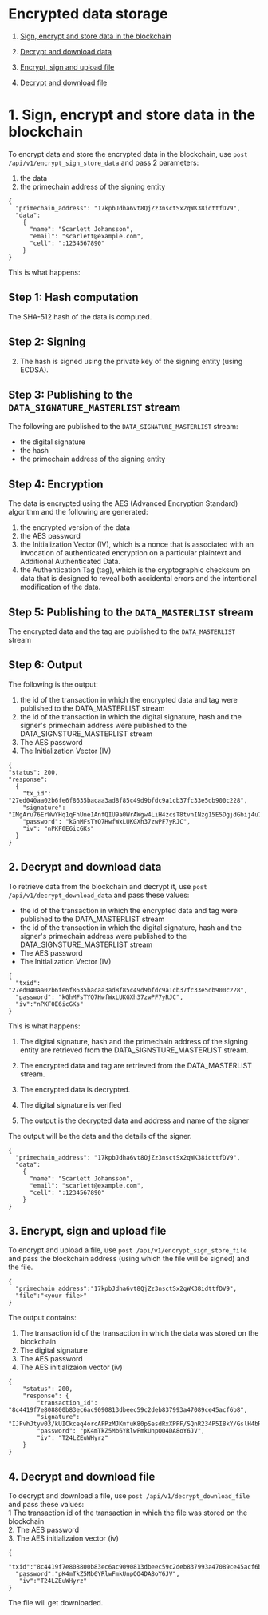 # Encrypted data storage

1. [Sign, encrypt and store data in the blockchain](#1-sign,-encrypt-and-store-data-in-the-blockchain)

2. [Decrypt and download data](#2-decrypt-and-download-data)

3. [Encrypt, sign and upload file](#3-encrypt-sign-and-upload-file)

4. [Decrypt and download file](#4-decrypt-and-download-file)

# 1. Sign, encrypt and store data in the blockchain
To encrypt data and store the encrypted data in the blockchain, use `post /api/v1/encrypt_sign_store_data` and pass 2 parameters: 
1. the data 
2. the primechain address of the signing entity

```
{
  "primechain_address": "17kpbJdha6vt8QjZz3nsctSx2qWK38idttfDV9",
  "data": 
    {
      "name": "Scarlett Johansson",
      "email": "scarlett@example.com",
      "cell": ":1234567890"
    }
}
```

This is what happens:   

## Step 1: Hash computation

The SHA-512 hash of the data is computed.

## Step 2: Signing
2. The hash is signed using the private key of the signing entity (using ECDSA).

## Step 3: Publishing to the `DATA_SIGNATURE_MASTERLIST` stream
The following are published to the `DATA_SIGNATURE_MASTERLIST` stream:
* the digital signature
* the hash
* the primechain address of the signing entity

## Step 4: Encryption
The data is encrypted using the AES (Advanced Encryption Standard) algorithm and the following are generated: 
1. the encrypted version of the data
2. the AES password
3. the Initialization Vector (IV), which is a nonce that is associated with an invocation of authenticated encryption on a particular plaintext and Additional Authenticated Data.   
4. the Authentication Tag (tag), which is the cryptographic checksum on data that is designed to reveal both accidental errors and the intentional modification of the data. 

## Step 5: Publishing to the `DATA_MASTERLIST` stream
The encrypted data and the tag are published to the `DATA_MASTERLIST` stream

## Step 6: Output 
The following is the output:
1. the id of the transaction in which the encrypted data and tag were published to the DATA_MASTERLIST stream
2. the id of the transaction in which the digital signature, hash and the signer's primechain address were published to the DATA_SIGNSTURE_MASTERLIST stream
3. The AES password
4. The Initialization Vector (IV)

```
{
"status": 200,
"response": 
  {
    "tx_id": "27ed040aa02b6fe6f8635bacaa3ad8f85c49d9bfdc9a1cb37fc33e5db900c228",
    "signature": "IMgAru76ErWwYHq1qFhUne1AnfQIU9a0WrAWgw4LiH4zcsT8tvnINzg15E5DgjdGbij4u7jxyCHBXoDKhU/2JPk=",
    "password": "kGhMFsTYQ7HwfWxLUKGXh37zwPF7yRJC",
    "iv": "nPKF0E6icGKs"
  }
}
```

## 2. Decrypt and download data
To retrieve data from the blockchain and decrypt it, use `post /api/v1/decrypt_download_data` and pass these values:
* the id of the transaction in which the encrypted data and tag were published to the DATA_MASTERLIST stream
* the id of the transaction in which the digital signature, hash and the signer's primechain address were published to the DATA_SIGNSTURE_MASTERLIST stream
* The AES password
* The Initialization Vector (IV)

```
{
  "txid": "27ed040aa02b6fe6f8635bacaa3ad8f85c49d9bfdc9a1cb37fc33e5db900c228",
  "password": "kGhMFsTYQ7HwfWxLUKGXh37zwPF7yRJC",
  "iv":"nPKF0E6icGKs"
}
```
This is what happens:   

1. The digital signature, hash and the primechain address of the signing entity are retrieved from the DATA_SIGNSTURE_MASTERLIST stream.

2. The encrypted data and tag are retrieved from the DATA_MASTERLIST stream.

3. The encrypted data is decrypted.

4. The digital signature is verified

5. The output is the decrypted data and address and name of the signer  

The output will be the data and the details of the signer.
```
{
  "primechain_address": "17kpbJdha6vt8QjZz3nsctSx2qWK38idttfDV9",
  "data": 
    {
      "name": "Scarlett Johansson",
      "email": "scarlett@example.com",
      "cell": ":1234567890"
    }
}
```

## 3. Encrypt, sign and upload file
To encrypt and upload a file, use `post /api/v1/encrypt_sign_store_file` and pass the blockchain address (using which the file will be signed) and the file.
```
{
  "primechain_address":"17kpbJdha6vt8QjZz3nsctSx2qWK38idttfDV9",
  "file":"<your file>"
}
```
The output contains:
1. The transaction id of the transaction in which the data was stored on the blockchain
2. The digital signature
3. The AES password
4. The AES initializaion vector (iv)
```
{
    "status": 200,
    "response": {
        "transaction_id": "8c4419f7e808800b83ec6ac9090813dbeec59c2deb837993a47089ce45acf6b8",
        "signature": "IJFvhJtyv03/kUICkceq4orcAFPzMJKmfuK80pSesdRxXPPF/SQnR234P5I8kY/GslH4bRgFE9mwkm5HhCPTfZk=",
        "password": "pK4mTkZ5Mb6YRlwFmkUnpOO4DA8oY6JV",
        "iv": "T24LZEuWHyrz"
    }
}
```

## 4. Decrypt and download file
To decrypt and download a file, use `post /api/v1/decrypt_download_file` and pass these values:   
1 The transaction id of the transaction in which the file was stored on the blockchain   
2. The AES password   
3. The AES initializaion vector (iv)   
```
{
  "txid":"8c4419f7e808800b83ec6ac9090813dbeec59c2deb837993a47089ce45acf6b8",
  "password":"pK4mTkZ5Mb6YRlwFmkUnpOO4DA8oY6JV",
   "iv":"T24LZEuWHyrz"
}
```
The file will get downloaded.
